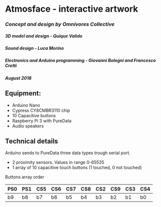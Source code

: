 # Atmosface - interactive artwork
### *Concept and design by Omnivores Collective*
##### *3D model and design - Quique Valido*
##### *Sound design - Luca Morino*
##### *Electronics and Arduino programming - Giovanni Bologni and Francesco Cretti*
##### *August 2018*

## Equipment:
* Arduino Nano
* Cypress CY8CMBR3110 chip
* 10 Capacitive buttons
* Raspberry Pi 3 with PureData
* Audio speakers

## Technical details
Arduino sends to PureData three data types trough serial port.
* 2 proximity sensors. Values in range 0-65535
* 1 array of 10 capacitive touch buttons (1 touched, 0 not touched)


Buttons array order

PS0 | PS1 | CS5 | CS6 | CS7 | CS8 | CS2 | CS9 | CS3 | CS4
--- | --- | --- | --- | --- | --- | --- | --- | --- | ---
b9  | b8  | b7  | b6  | b5  | b4  | b3  | b2  | b1  | b0
